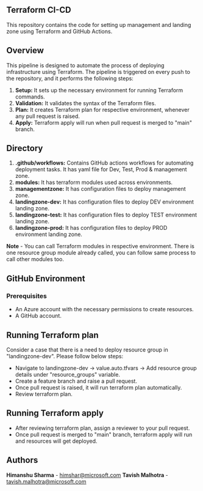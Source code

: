 ## Terraform CI-CD ##

This repository contains the code for setting up management and landing zone using Terraform and GitHub Actions.

## Overview

This pipeline is designed to automate the process of deploying infrastructure using Terraform. The pipeline is triggered on every push to the repository, and it performs the following steps:
 
1. **Setup:** It sets up the necessary environment for running Terraform commands.
2. **Validation:** It validates the syntax of the Terraform files.
3. **Plan:** It creates Terraform plan for respective environment, whenever any pull request is raised.
4. **Apply:** Terraform apply will run when pull request is merged to "main" branch.

## Directory

1. **.github/workflows:** Contains GitHub actions workflows for automating deployment tasks. It has yaml file for Dev, Test, Prod & management zone.
2. **modules:** It has terraform modules used across environments.
3. **managementzone:** It has configuration files to deploy management zone. 
4. **landingzone-dev:** It has configuration files to deploy DEV environment landing zone.
5. **landingzone-test:** It has configuration files to deploy TEST environment landing zone.
6. **landingzone-prod:** It has configuration files to deploy PROD environment landing zone.

**Note** - You can call Terraform modules in respective environment. There is one resource group module already called, you can follow same process to call other modules too.

## GitHub Environment



### Prerequisites
 
- An Azure account with the necessary permissions to create resources.
- A GitHub account.

## Running Terraform plan
 
Consider a case that there is a need to deploy resource group in "landingzone-dev". Please follow below steps:

- Navigate to landingzone-dev -> value.auto.tfvars -> Add resource group details under "resource_groups" variable.
- Create a feature branch and raise a pull request. 
- Once pull request is raised, it will run terraform plan automatically.
- Review terraform plan.

## Running Terraform apply

- After reviewing terraform plan, assign a reviewer to your pull request.
- Once pull request is merged to "main" branch, terraform apply will run and resources will get deployed.

## Authors

**Himanshu Sharma** - himshar@microsoft.com
**Tavish Malhotra** - tavish.malhotra@microsoft.com